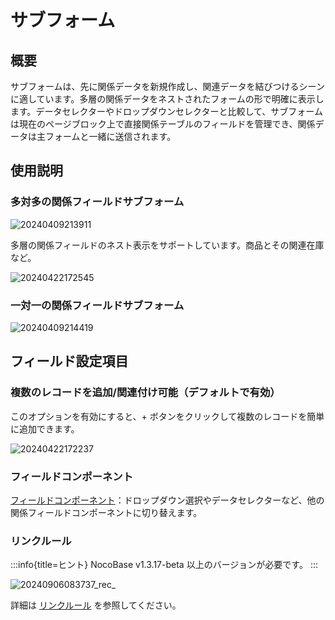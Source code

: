 # サブフォーム

## 概要

サブフォームは、先に関係データを新規作成し、関連データを結びつけるシーンに適しています。多層の関係データをネストされたフォームの形で明確に表示します。データセレクターやドロップダウンセレクターと比較して、サブフォームは現在のページブロック上で直接関係テーブルのフィールドを管理でき、関係データは主フォームと一緒に送信されます。

## 使用説明

### 多対多の関係フィールドサブフォーム

![20240409213911](https://static-docs.nocobase.com/20240409213911.png)

多層の関係フィールドのネスト表示をサポートしています。商品とその関連在庫など。

![20240422172545](https://static-docs.nocobase.com/20240422172545.png)

### 一対一の関係フィールドサブフォーム

![20240409214419](https://static-docs.nocobase.com/20240409214419.png)

## フィールド設定項目

### 複数のレコードを追加/関連付け可能（デフォルトで有効）

このオプションを有効にすると、+ ボタンをクリックして複数のレコードを簡単に追加できます。

![20240422172237](https://static-docs.nocobase.com/20240422172237.png)

### フィールドコンポーネント

[フィールドコンポーネント](/handbook/ui/fields/association-field)：ドロップダウン選択やデータセレクターなど、他の関係フィールドコンポーネントに切り替えます。

### リンクルール
:::info{title=ヒント}
NocoBase v1.3.17-beta 以上のバージョンが必要です。
:::

![20240906083737_rec_](https://static-docs.nocobase.com/20240906083737_rec_.gif)

詳細は [リンクルール](/handbook/ui/blocks/block-settings/field-linkage-rule) を参照してください。

